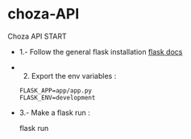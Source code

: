 # choza-API
Choza API START

- 1.- Follow the general flask installation 
    [flask docs](https://flask.palletsprojects.com/en/1.1.x/installation/#installation)

- 2. Export the env variables : 
    ```
    FLASK_APP=app/app.py 
    FLASK_ENV=development 
    ```
- 3.- Make a flask run : 

    flask run